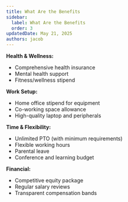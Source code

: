 ```yaml
---
title: What Are the Benefits
sidebar:
  label: What Are the Benefits
  order: 3
updatedDate: May 21, 2025
authors: jacob
---
```


**Health & Wellness:**
- Comprehensive health insurance
- Mental health support
- Fitness/wellness stipend

**Work Setup:**
- Home office stipend for equipment
- Co-working space allowance
- High-quality laptop and peripherals

**Time & Flexibility:**
- Unlimited PTO (with minimum requirements)
- Flexible working hours
- Parental leave
- Conference and learning budget

**Financial:**
- Competitive equity package
- Regular salary reviews
- Transparent compensation bands